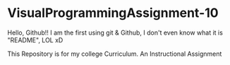 # VisualProgrammingAssignment-10


Hello, Github!!
I am the first using git & Github, I don't even know what it is "README", LOL xD

This Repository is for my college Curriculum. An Instructional Assignment